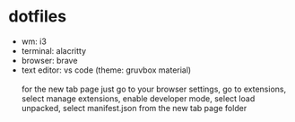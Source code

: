 # dotfiles

- wm: i3
- terminal: alacritty
- browser: brave
- text editor: vs code (theme: gruvbox material)<br /> <br />
for the new tab page just go to your browser settings, go to extensions, select manage extensions, enable developer mode, select load unpacked, select manifest.json from the new tab page folder
